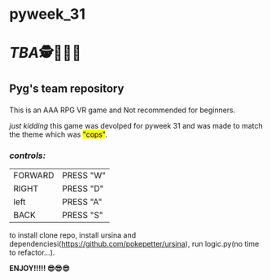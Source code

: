 # pyweek_31
<!DOCTYPE html PUBLIC "-//W3C//DTD XHTML 1.0 Transitional//EN" "http://www.w3.org/TR/xhtml1/DTD/xhtml1-transitional.dtd">
<html xmlns="http://www.w3.org/1999/xhtml">
</head>
<body>
<h1><strong><em class="detail">T</em><em class="name">B</em><em class = "something">A</em>🕵👮🕵️‍♀️</h1></strong>

<h2><p>Pyg's team repository</h2>

This is an AAA RPG VR game and Not recommended for beginners.

<em class = "something ">just kidding </em>this game was devolped for pyweek 31 and was made to match the theme which was <mark> "cops"</mark>.</br>

<h3> <em class = "detail">controls: </h3></em>
<table style="width:100%">
    
  <tr>
  <em>
    <td>FORWARD</td>
    <td>PRESS "W"</td>
    </em>
    
  </tr>
  <tr>
    <td>RIGHT</td>
    <td>PRESS "D"</td>
    
  </tr>
  <tr>
  <td>left</td>
  <td> PRESS "A"</td>
  </tr>
  <tr>
  <td>BACK</td>
  <td>PRESS "S"</td>
  </tr>
</table>

<p>
<p>
<p>
</p>

to install clone repo, install ursina and dependenciesi(https://github.com/pokepetter/ursina), run logic.py(no time to refactor...).

<strong>ENJOY!!!!! 😎😎😎</strong></p>
</body>
</html>
